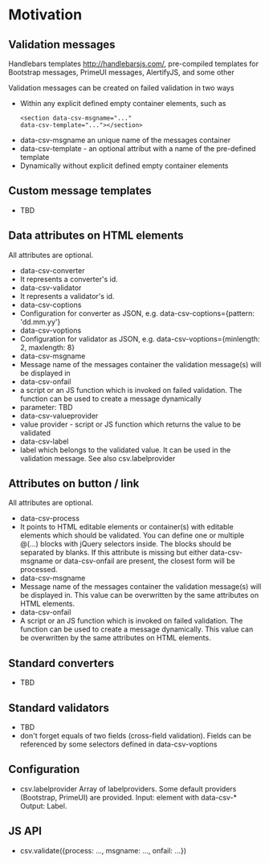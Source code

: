# Motivation

## Validation messages
Handlebars templates http://handlebarsjs.com/, pre-compiled templates for Bootstrap messages, PrimeUI messages, AlertifyJS, and some other

Validation messages can be created on failed validation in two ways
- Within any explicit defined empty container elements, such as <pre><code>&lt;section data-csv-msgname=&quot;...&quot; data-csv-template=&quot;...&quot;&gt;&lt;/section&gt;</code></pre>
 - data-csv-msgname an unique name of the messages container
 - data-csv-template - an optional attribut with a name of the pre-defined template
- Dynamically without explicit defined empty container elements

## Custom message templates
- TBD

## Data attributes on HTML elements
All attributes are optional.
- data-csv-converter
 - It represents a converter's id.
- data-csv-validator
 - It represents a validator's id.
- data-csv-coptions
 - Configuration for converter as JSON, e.g. data-csv-coptions={pattern: 'dd.mm.yy'}
- data-csv-voptions
 - Configuration for validator as JSON, e.g. data-csv-voptions={minlength: 2, maxlength: 8} 
- data-csv-msgname
 - Message name of the messages container the validation message(s) will be displayed in
- data-csv-onfail
 - a script or an JS function which is invoked on failed validation. The function can be used to create a message dynamically
 - parameter: TBD
- data-csv-valueprovider
 - value provider - script or JS function which returns the value to be validated
- data-csv-label
 - label which belongs to the validated value. It can be used in the validation message. See also csv.labelprovider
 
## Attributes on button / link
All attributes are optional.
- data-csv-process
 - It points to HTML editable elements or container(s) with editable elements which should be validated. You can define one or multiple @(...) blocks with jQuery selectors inside. The blocks should be separated by blanks. If this attribute is missing but either data-csv-msgname or data-csv-onfail are present, the closest form will be processed.
- data-csv-msgname
 - Message name of the messages container the validation message(s) will be displayed in. This value can be overwritten by the same attributes on HTML elements.
- data-csv-onfail
 - A script or an JS function which is invoked on failed validation. The function can be used to create a message dynamically. This value can be overwritten by the same attributes on HTML elements.

## Standard converters
- TBD

## Standard validators
- TBD
- don't forget equals of two fields (cross-field validation). Fields can be referenced by some selectors defined in data-csv-voptions
 
## Configuration
 - csv.labelprovider Array of labelproviders. Some default providers (Bootstrap, PrimeUI) are provided. Input: element with data-csv-* Output: Label.
 
## JS API
 - csv.validate({process: ..., msgname: ..., onfail: ...})
